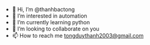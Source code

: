 - 👋 Hi, I’m @thanhbactong
- 👀 I’m interested in automation
- 🌱 I’m currently learning python
- 💞️ I’m looking to collaborate on you
- 📫 How to reach me tongduythanh2003@gmail.com

<!---
thanhbactong/thanhbactong is a ✨ special ✨ repository because its `README.md` (this file) appears on your GitHub profile.
You can click the Preview link to take a look at your changes.
--->
